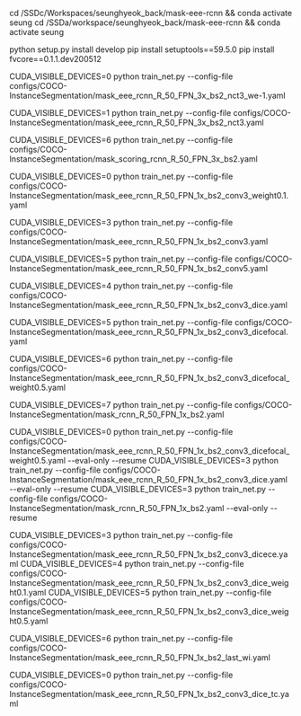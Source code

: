 cd /SSDc/Workspaces/seunghyeok_back/mask-eee-rcnn && conda activate seung
cd /SSDa/workspace/seunghyeok_back/mask-eee-rcnn && conda activate seung

python setup.py install develop
pip install setuptools==59.5.0
pip install fvcore==0.1.1.dev200512



CUDA_VISIBLE_DEVICES=0 python train_net.py --config-file configs/COCO-InstanceSegmentation/mask_eee_rcnn_R_50_FPN_3x_bs2_nct3_we-1.yaml

CUDA_VISIBLE_DEVICES=1 python train_net.py --config-file configs/COCO-InstanceSegmentation/mask_eee_rcnn_R_50_FPN_3x_bs2_nct3.yaml


CUDA_VISIBLE_DEVICES=6 python train_net.py --config-file configs/COCO-InstanceSegmentation/mask_scoring_rcnn_R_50_FPN_3x_bs2.yaml


CUDA_VISIBLE_DEVICES=0 python train_net.py --config-file configs/COCO-InstanceSegmentation/mask_eee_rcnn_R_50_FPN_1x_bs2_conv3_weight0.1.yaml

CUDA_VISIBLE_DEVICES=3 python train_net.py --config-file configs/COCO-InstanceSegmentation/mask_eee_rcnn_R_50_FPN_1x_bs2_conv3.yaml

CUDA_VISIBLE_DEVICES=5 python train_net.py --config-file configs/COCO-InstanceSegmentation/mask_eee_rcnn_R_50_FPN_1x_bs2_conv5.yaml


CUDA_VISIBLE_DEVICES=4 python train_net.py --config-file configs/COCO-InstanceSegmentation/mask_eee_rcnn_R_50_FPN_1x_bs2_conv3_dice.yaml

CUDA_VISIBLE_DEVICES=5 python train_net.py --config-file configs/COCO-InstanceSegmentation/mask_eee_rcnn_R_50_FPN_1x_bs2_conv3_dicefocal.yaml

CUDA_VISIBLE_DEVICES=6 python train_net.py --config-file configs/COCO-InstanceSegmentation/mask_eee_rcnn_R_50_FPN_1x_bs2_conv3_dicefocal_weight0.5.yaml

CUDA_VISIBLE_DEVICES=7 python train_net.py --config-file configs/COCO-InstanceSegmentation/mask_rcnn_R_50_FPN_1x_bs2.yaml


CUDA_VISIBLE_DEVICES=0 python train_net.py --config-file configs/COCO-InstanceSegmentation/mask_eee_rcnn_R_50_FPN_1x_bs2_conv3_dicefocal_weight0.5.yaml --eval-only --resume
CUDA_VISIBLE_DEVICES=3 python train_net.py --config-file configs/COCO-InstanceSegmentation/mask_eee_rcnn_R_50_FPN_1x_bs2_conv3_dice.yaml --eval-only --resume
CUDA_VISIBLE_DEVICES=3 python train_net.py --config-file configs/COCO-InstanceSegmentation/mask_rcnn_R_50_FPN_1x_bs2.yaml --eval-only --resume


CUDA_VISIBLE_DEVICES=3 python train_net.py --config-file configs/COCO-InstanceSegmentation/mask_eee_rcnn_R_50_FPN_1x_bs2_conv3_dicece.yaml 
CUDA_VISIBLE_DEVICES=4 python train_net.py --config-file configs/COCO-InstanceSegmentation/mask_eee_rcnn_R_50_FPN_1x_bs2_conv3_dice_weight0.1.yaml 
CUDA_VISIBLE_DEVICES=5 python train_net.py --config-file configs/COCO-InstanceSegmentation/mask_eee_rcnn_R_50_FPN_1x_bs2_conv3_dice_weight0.5.yaml 

CUDA_VISIBLE_DEVICES=6 python train_net.py --config-file configs/COCO-InstanceSegmentation/mask_eee_rcnn_R_50_FPN_1x_bs2_last_wi.yaml 

CUDA_VISIBLE_DEVICES=0 python train_net.py --config-file configs/COCO-InstanceSegmentation/mask_eee_rcnn_R_50_FPN_1x_bs2_conv3_dice_tc.yaml 

